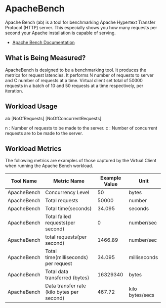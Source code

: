 ﻿# ApacheBench
Apache Bench (ab) is a tool for benchmarking Apache Hypertext Transfer Protocol (HTTP) server. This especially shows you how many requests per second your Apache installation is capable of serving.

* [Apache Bench Documentation](https://httpd.apache.org/docs/2.4/programs/ab.html)

## What is Being Measured?
ApacheBench is designed to be a benchmarking tool. It produces the metrics for request latencies. It performs N number of requests to server and C number of requests at a time. Virtual client set total of 50000 requests in a batch of 10 and 50 requests at a time respectively, per iteration.

## Workload Usage
ab [NoOfRequests] [NoOfConcurrentRequests]

n : Number of requests to be made to the server.
c : Number of concurrent requests are to be made to the server.

## Workload Metrics
The following metrics are examples of those captured by the Virtual Client when running the Apache Bench workload.

| Tool Name   | Metric Name                                | Example Value | Unit            |
|-------------|--------------------------------------------|---------------|-----------------|
| ApacheBench | Concurrency Level                          | 50            | bytes           |
| ApacheBench | Total requests                             | 50000         | number          |
| ApacheBench | Total time(seconds)                        | 34.095        | seconds         |
| ApacheBench | Total failed requests(per second)          | 0             | number/sec      |
| ApacheBench | total requests(per second)                 | 1466.89       | number/sec      |
| ApacheBench | Total time(milliseconds) per request       | 34.095        | milliseconds    |
| ApacheBench | Total data transferred (bytes)             | 16329340      | bytes           |
| ApacheBench | Data transfer rate (kilo bytes per second) | 467.72        | kilo bytes/secs |